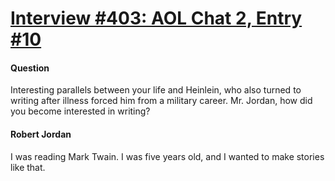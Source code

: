 # [Interview #403: AOL Chat 2, Entry #10](https://www.theoryland.com/intvmain.php?i=403#10)

#### Question

Interesting parallels between your life and Heinlein, who also turned to writing after illness forced him from a military career. Mr. Jordan, how did you become interested in writing?

#### Robert Jordan

I was reading Mark Twain. I was five years old, and I wanted to make stories like that.


